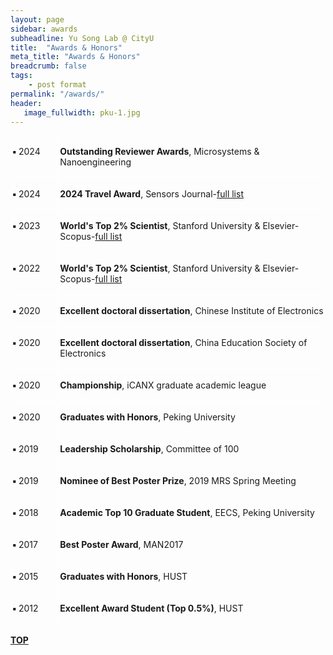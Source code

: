 ```yaml
---
layout: page
sidebar: awards
subheadline: Yu Song Lab @ CityU
title:  "Awards & Honors"
meta_title: "Awards & Honors"
breadcrumb: false
tags:
    - post format
permalink: "/awards/"
header:
   image_fullwidth: pku-1.jpg
---
```

<div style="display: flex;">
<div style="flex: 2; border: 1px solid white; margin: 1px; padding: 1px;">
 <p><b>▪   </b>2024</p></div>




<div style="flex: 12; border: 1px solid white; margin: 1px; padding: 1px;">
<p><b>Outstanding Reviewer Awards</b>, Microsystems & Nanoengineering</p></div>

</div>

<div style="display: flex;">
<div style="flex: 2; border: 1px solid white; margin: 1px; padding: 1px;">
 <p><b>▪   </b>2024</p></div>




<div style="flex: 12; border: 1px solid white; margin: 1px; padding: 1px;">
<p><b>2024 Travel Award</b>, Sensors Journal-<a href="https://www.mdpi.com/journal/sensors/awards/2218">full list</a></p></div>

</div>


<div style="display: flex;">


<div style="flex: 2; border: 1px solid white; margin: 1px; padding: 1px;">
 <p><b>▪   </b>2023</p></div>



<div style="flex: 12; border: 1px solid white; margin: 1px; padding: 1px;">
<p><b>World's Top 2% Scientist</b>, Stanford University & Elsevier-Scopus-<a href="https://elsevier.digitalcommonsdata.com/datasets/btchxktzyw/6">full list</a></p></div>


</div>

<div style="display: flex;">


<div style="flex: 2; border: 1px solid white; margin: 1px; padding: 1px;">
 <p><b>▪   </b>2022</p></div>


<div style="flex: 12; border: 1px solid white; margin: 1px; padding: 1px;">


<p><b>World's Top 2% Scientist</b>, Stanford University & Elsevier-Scopus-<a href="https://elsevier.digitalcommonsdata.com/datasets/btchxktzyw/5">full list</a></p></div>

</div>

<div style="display: flex;">


<div style="flex: 2; border: 1px solid white; margin: 1px; padding: 1px;">
 <p><b>▪   </b>2020</p></div>


<div style="flex: 12; border: 1px solid white; margin: 1px; padding: 1px;">


<p><b>Excellent doctoral dissertation</b>, Chinese Institute of Electronics</p></div>

</div>

<div style="display: flex;">


<div style="flex: 2; border: 1px solid white; margin: 1px; padding: 1px;">
 <p><b>▪  </b>2020</p></div>


<div style="flex: 12; border: 1px solid white; margin: 1px; padding: 1px;">


<p><b>Excellent doctoral dissertation</b>, China Education Society of Electronics</p></div>

</div>

<div style="display: flex;">


<div style="flex: 2; border: 1px solid white; margin: 1px; padding: 1px;">
 <p><b>▪  </b>2020</p></div>


<div style="flex: 12; border: 1px solid white; margin: 1px; padding: 1px;">


<p><b>Championship</b>, iCANX graduate academic league</p></div>

</div>

<div style="display: flex;">


<div style="flex: 2; border: 1px solid white; margin: 1px; padding: 1px;">
 <p><b>▪  </b>2020</p></div>


<div style="flex: 12; border: 1px solid white; margin: 1px; padding: 1px;">


<p><b>Graduates with Honors</b>, Peking University</p></div>

</div>

<div style="display: flex;">


<div style="flex: 2; border: 1px solid white; margin: 1px; padding: 1px;">
 <p><b>▪  </b>2019</p></div>


<div style="flex: 12; border: 1px solid white; margin: 1px; padding: 1px;">


<p><b>Leadership Scholarship</b>, Committee of 100</p></div>

</div>

<div style="display: flex;">


<div style="flex: 2; border: 1px solid white; margin: 1px; padding: 1px;">
 <p><b>▪  </b>2019</p></div>


<div style="flex: 12; border: 1px solid white; margin: 1px; padding: 1px;">


<p><b>Nominee of Best Poster Prize</b>, 2019 MRS Spring Meeting</p></div>

</div>

<div style="display: flex;">


<div style="flex: 2; border: 1px solid white; margin: 1px; padding: 1px;">
 <p><b>▪  </b>2018</p></div>


<div style="flex: 12; border: 1px solid white; margin: 1px; padding: 1px;">


<p><b>Academic Top 10 Graduate Student</b>, EECS, Peking University</p></div>

</div>

<div style="display: flex;">


<div style="flex: 2; border: 1px solid white; margin: 1px; padding: 1px;">
 <p><b>▪  </b>2017</p></div>


<div style="flex: 12; border: 1px solid white; margin: 1px; padding: 1px;">


<p><b>Best Poster Award</b>, MAN2017</p></div>

</div>

<div style="display: flex;">


<div style="flex: 2; border: 1px solid white; margin: 1px; padding: 1px;">
 <p><b>▪  </b>2015</p></div>


<div style="flex: 12; border: 1px solid white; margin: 1px; padding: 1px;">


<p><b>Graduates with Honors</b>, HUST</p></div>

</div>

<div style="display: flex;">


<div style="flex: 2; border: 1px solid white; margin: 1px; padding: 1px;">
 <p><b>▪  </b>2012</p></div>


<div style="flex: 12; border: 1px solid white; margin: 1px; padding: 1px;">


<p><b>Excellent Award Student (Top 0.5%)</b>, HUST</p></div>

</div>

<br>

<div id="backtop">
  <b> <a href="#">TOP</a> </b>
</div>
